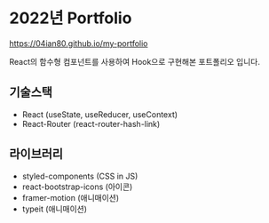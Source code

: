 # 2022년 Portfolio

https://04ian80.github.io/my-portfolio

React의 함수형 컴포넌트를 사용하여 Hook으로 구현해본 포트폴리오 입니다.

## 기술스택

- React (useState, useReducer, useContext)
- React-Router (react-router-hash-link)

## 라이브러리

- styled-components (CSS in JS)
- react-bootstrap-icons (아이콘)
- framer-motion (애니매이션)
- typeit (애니매이션)
